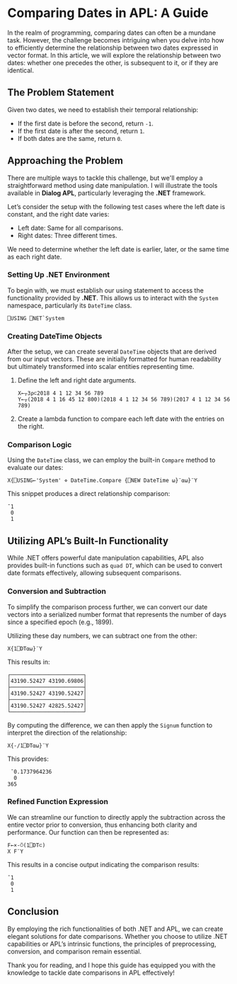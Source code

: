 
# Comparing Dates in APL: A Guide

In the realm of programming, comparing dates can often be a mundane task. However, the challenge becomes intriguing when you delve into how to efficiently determine the relationship between two dates expressed in vector format. In this article, we will explore the relationship between two dates: whether one precedes the other, is subsequent to it, or if they are identical. 

## The Problem Statement

Given two dates, we need to establish their temporal relationship:
- If the first date is before the second, return `-1`.
- If the first date is after the second, return `1`.
- If both dates are the same, return `0`.

## Approaching the Problem

There are multiple ways to tackle this challenge, but we'll employ a straightforward method using date manipulation. I will illustrate the tools available in **Dialog APL**, particularly leveraging the **.NET** framework.

Let’s consider the setup with the following test cases where the left date is constant, and the right date varies:

- Left date: Same for all comparisons.
- Right dates: Three different times.

We need to determine whether the left date is earlier, later, or the same time as each right date.

### Setting Up .NET Environment

To begin with, we must establish our using statement to access the functionality provided by **.NET**. This allows us to interact with the `System` namespace, particularly its `DateTime` class.

```apl
⎕USING ⎕NET`System
```

### Creating DateTime Objects

After the setup, we can create several `DateTime` objects that are derived from our input vectors. These are initially formatted for human readability but ultimately transformed into scalar entities representing time.

1. Define the left and right date arguments.
   
   ```apl
   X←⍪3⍴⊂2018 4 1 12 34 56 789
   Y←⍪(2018 4 1 16 45 12 800)(2018 4 1 12 34 56 789)(2017 4 1 12 34 56 789)
   ```

2. Create a lambda function to compare each left date with the entries on the right.

### Comparison Logic

Using the `DateTime` class, we can employ the built-in `Compare` method to evaluate our dates:

```apl
X{⎕USING←'System' ⋄ DateTime.Compare {⎕NEW DateTime ⍵}¨⍺⍵}¨Y
```

This snippet produces a direct relationship comparison:

```
¯1
 0
 1
```

## Utilizing APL’s Built-In Functionality

While .NET offers powerful date manipulation capabilities, APL also provides built-in functions such as `quad DT`, which can be used to convert date formats effectively, allowing subsequent comparisons.

### Conversion and Subtraction

To simplify the comparison process further, we can convert our date vectors into a serialized number format that represents the number of days since a specified epoch (e.g., 1899).

Utilizing these day numbers, we can subtract one from the other:

```apl
X{1⎕DT⍺⍵}¨Y
```

This results in:

```
┌───────────────────────┐
│43190.52427 43190.69806│
├───────────────────────┤
│43190.52427 43190.52427│
├───────────────────────┤
│43190.52427 42825.52427│
└───────────────────────┘
```

By computing the difference, we can then apply the `Signum` function to interpret the direction of the relationship:

```apl
X{-/1⎕DT⍺⍵}¨Y
```

This provides:

```
 ¯0.1737964236
  0
365
```

### Refined Function Expression

We can streamline our function to directly apply the subtraction across the entire vector prior to conversion, thus enhancing both clarity and performance. Our function can then be represented as:

```apl
F←×-⍥(1⎕DT⊂)
X F¨Y
```

This results in a concise output indicating the comparison results:

```
¯1
 0
 1
```

## Conclusion

By employing the rich functionalities of both .NET and APL, we can create elegant solutions for date comparisons. Whether you choose to utilize .NET capabilities or APL’s intrinsic functions, the principles of preprocessing, conversion, and comparison remain essential.

Thank you for reading, and I hope this guide has equipped you with the knowledge to tackle date comparisons in APL effectively!
